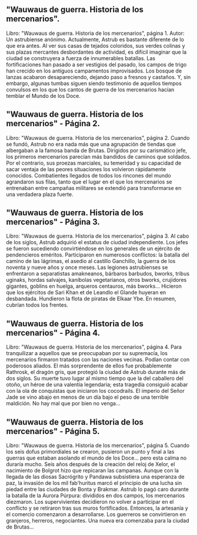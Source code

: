## "Wauwaus de guerra. Historia de los mercenarios".
Libro: "Wauwaus de guerra. Historia de los mercenarios", página 1.
Autor: Un astrubiense anónimo.
Actualmente, Astrub es bastante diferente de lo que era antes. Al ver sus casas de tejados coloridos, sus verdes colinas y sus plazas mercantes desbordantes de actividad, es difícil imaginar que la ciudad se construyera a fuerza de innumerables batallas.
Las fortificaciones han pasado a ser vestigios del pasado, los campos de trigo han crecido en los antiguos campamentos improvisados. Los bosque de lanzas acabaron desapareciendo, dejando paso a fresnos y castaños.
Y, sin embargo, algunas tumbas siguen siendo testimonio de aquellos tiempos convulsos en los que los cantos de guerra de los mercenarios hacían temblar el Mundo de los Doce.

## "Wauwaus de guerra. Historia de los mercenarios" - Página 2.
Libro: "Wauwaus de guerra. Historia de los mercenarios", página 2.
Cuando se fundó, Astrub no era nada más que una agrupación de tiendas que albergaban a la famosa banda de Brutas.
Dirigidos por su carismático jefe, los primeros mercenarios parecían más bandidos de caminos que soldados. Por el contrario, sus proezas marciales, su temeridad y su capacidad de sacar ventaja de las peores situaciones los volvieron rápidamente conocidos.
Combatientes llegados de todos los rincones del mundo agrandaron sus filas, tanto que el lugar en el que los mercenarios se entrenaban entre campañas militares se extendió para transformarse en una verdadera plaza fuerte.

## "Wauwaus de guerra. Historia de los mercenarios" - Página 3.
Libro: "Wauwaus de guerra. Historia de los mercenarios", página 3.
Al cabo de los siglos, Astrub adquirió el estatus de ciudad independiente.
Los jefes se fueron sucediendo convirtiéndose en los generales de un ejército de pendencieros eméritos. Participaron en numerosos conflictos: la batalla del camino de las lágrimas, el asedio al castillo Ganchillo, la guerra de los noventa y nueve años y once meses.
Las legiones astrubienses se enfrentaron a separatistas amakneanos, bárbaros barbudos, bworks, tribus uginaks, hordas salvajes, kaníbolas vegetarianos, otros bworks, crujidores gigantes, goblins en huelga, arqueros centauros, más bworks... Hicieron que los ejércitos de Sari Khan et de Leandlo el Glande huyeran en desbandada. Hundieron la flota de piratas de Elkaar Ybe. En resumen, cubrían todos los frentes.

## "Wauwaus de guerra. Historia de los mercenarios" - Página 4.
Libro: "Wauwaus de guerra. Historia de los mercenarios", página 4.
Para tranquilizar a aquellos que se preocupaban por su supremacía, los mercenarios firmaron tratados con las naciones vecinas. Podían contar con poderosos aliados.
El más sorprendente de ellos fue probablemente Rathrosk, el dragón gris, que protegió la ciudad de Astrub durante más de dos siglos. Su muerte tuvo lugar al mismo tiempo que la del caballero del otoño, un héroe de una valentía legendaria; esta tragedia consiguió acabar con la ola de conquistas que iniciaron los cocodrails. El imperio del Señor Jade se vino abajo en menos de un día bajo el peso de una terrible maldición. No hay mal que por bien no venga...

## "Wauwaus de guerra. Historia de los mercenarios" - Página 5.
Libro: "Wauwaus de guerra. Historia de los mercenarios", página 5.
Cuando los seis dofus primordiales se crearon, pusieron un punto y final a las guerras que estaban asolando el mundo de los Doce... pero esta calma no duraría mucho.
Seis años después de la creación del reloj de Xelor, el nacimiento de Bolgrot hizo que repicaran las campanas. Aunque con la llegada de las diosas Sacrógrito y Pandawa subsistiera una esperanza de paz, la invasión de los mil fab'huritus marcó el principio de una lucha sin piedad entre las ciudades de Bonta y Brakmar.
Astrub lo pagó caro durante la batalla de la Aurora Púrpura: divididos en dos campos, los mercenarios diezmaron.
Los supervivientes decidieron no volver a participar en el conflicto y se retiraron tras sus muros fortificados. Entonces, la artesanía y el comercio comenzaron a desarrollarse. Los guerreros se convirtieron en granjeros, herreros, negociantes. Una nueva era comenzaba para la ciudad de Brutas...